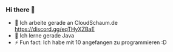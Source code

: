 ### Hi there 👋

- 🔭 Ich arbeite gerade an CloudSchaum.de https://discord.gg/eqTHyXZBaE
- 🌱 Ich lerne gerade Java
- ⚡ Fun fact: Ich habe mit 10 angefangen zu programmieren :D

<!--
**VipexDev/VipexDev** is a ✨ _special_ ✨ repository because its `README.md` (this file) appears on your GitHub profile.

Here are some ideas to get you started:

- 🔭 I’m currently working on ...
- 🌱 I’m currently learning ...
- 👯 I’m looking to collaborate on ...
- 🤔 I’m looking for help with ...
- 💬 Ask me about ...
- 📫 How to reach me: ...
- 😄 Pronouns: ...
- ⚡ Fun fact: ...
-->
